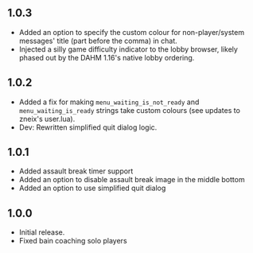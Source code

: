 ## 1.0.3
- Added an option to specify the custom colour for non-player/system messages' title (part before the comma) in chat.
- Injected a silly game difficulty indicator to the lobby browser, likely phased out by the DAHM 1.16's native lobby ordering.

## 1.0.2
- Added a fix for making `menu_waiting_is_not_ready` and `menu_waiting_is_ready` strings take custom colours (see updates to zneix's user.lua).
- Dev: Rewritten simplified quit dialog logic.

## 1.0.1
- Added assault break timer support
- Added an option to disable assault break image in the middle bottom
- Added an option to use simplified quit dialog

## 1.0.0
- Initial release.
- Fixed bain coaching solo players
